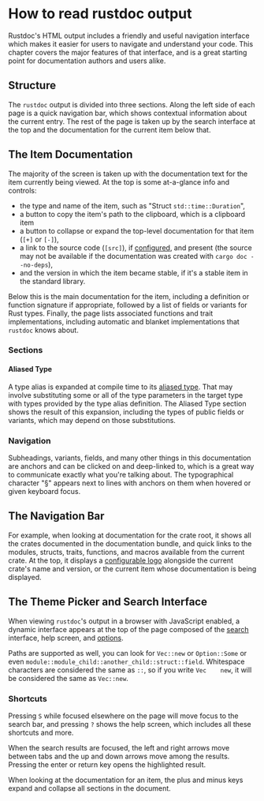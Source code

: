 # How to read rustdoc output

Rustdoc's HTML output includes a friendly and useful navigation interface which
makes it easier for users to navigate and understand your code.
This chapter covers the major features of that interface,
and is a great starting point for documentation authors and users alike.

## Structure

The `rustdoc` output is divided into three sections.
Along the left side of each page is a quick navigation bar,
which shows contextual information about the current entry.
The rest of the page is taken up by the search interface at the top
and the documentation for the current item below that.

## The Item Documentation

The majority of the screen is taken up with the documentation text for the item
currently being viewed.
At the top is some at-a-glance info and controls:

- the type and name of the item,
  such as "Struct `std::time::Duration`",
- a button to copy the item's path to the clipboard,
  which is a clipboard item
- a button to collapse or expand the top-level documentation for that item
  (`[+]` or `[-]`),
- a link to the source code (`[src]`),
  if [configured](write-documentation/the-doc-attribute.html#html_no_source),
  and present (the source may not be available if
  the documentation was created with `cargo doc --no-deps`),
- and the version in which the item became stable,
  if it's a stable item in the standard library.

Below this is the main documentation for the item,
including a definition or function signature if appropriate,
followed by a list of fields or variants for Rust types.
Finally, the page lists associated functions and trait implementations,
including automatic and blanket implementations that `rustdoc` knows about.

### Sections

<!-- FIXME: Implementations -->
<!-- FIXME: Trait Implementations -->
<!-- FIXME: Implementors -->
<!-- FIXME: Auto Trait Implementations -->

#### Aliased Type

A type alias is expanded at compile time to its
[aliased type](https://doc.rust-lang.org/reference/items/type-aliases.html).
That may involve substituting some or all of the type parameters in the target
type with types provided by the type alias definition. The Aliased Type section
shows the result of this expansion, including the types of public fields or
variants, which may depend on those substitutions.

### Navigation

Subheadings, variants, fields, and many other things in this documentation
are anchors and can be clicked on and deep-linked to,
which is a great way to communicate exactly what you're talking about.
The typographical character "§" appears next to lines with anchors on them
when hovered or given keyboard focus.

## The Navigation Bar

For example, when looking at documentation for the crate root,
it shows all the crates documented in the documentation bundle,
and quick links to the modules, structs, traits, functions, and macros available
from the current crate.
At the top, it displays a [configurable logo](write-documentation/the-doc-attribute.html#html_logo_url)
alongside the current crate's name and version,
or the current item whose documentation is being displayed.

## The Theme Picker and Search Interface

When viewing `rustdoc`'s output in a browser with JavaScript enabled,
a dynamic interface appears at the top of the page composed of the [search]
interface, help screen, and [options].

[options]: read-documentation/in-doc-settings.html
[search]: read-documentation/search.md

Paths are supported as well, you can look for `Vec::new` or `Option::Some` or
even `module::module_child::another_child::struct::field`. Whitespace characters
are considered the same as `::`, so if you write `Vec    new`, it will be
considered the same as `Vec::new`.

### Shortcuts

Pressing `S` while focused elsewhere on the page will move focus to the
search bar, and pressing `?` shows the help screen,
which includes all these shortcuts and more.

When the search results are focused,
the left and right arrows move between tabs and the up and down arrows move
among the results.
Pressing the enter or return key opens the highlighted result.

When looking at the documentation for an item, the plus and minus keys expand
and collapse all sections in the document.
